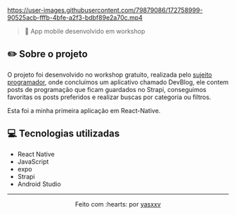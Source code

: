 https://user-images.githubusercontent.com/79879086/172758999-90525acb-fffb-4bfe-a2f3-bdbf89e2a70c.mp4

> 📲 App mobile desenvolvido em workshop

## ✏️ Sobre o projeto

O projeto foi desenvolvido no workshop gratuito, realizada pelo <a href="https://sujeitoprogramador.com/fabricadeaplicativos/?ref=X32668769O&gclid=CjwKCAjwkYGVBhArEiwA4sZLuBq8L2-491eY5i8c2kftVFNo-aap41kW6b-iLZT_yWqbpcBiF48OpRoCo-cQAvD_BwE">sujeito programador</a>, onde concluímos um aplicativo chamado DevBlog, ele contem posts de programação que ficam guardados no Strapi, conseguimos favoritas os posts preferidos e realizar buscas por categoria ou filtros.

Esta foi a minha primeira aplicação em React-Native.

## 💻 Tecnologias utilizadas

- React Native
- JavaScript
- expo
- Strapi
- Android Studio

---------------------------

<p align="center">
Feito com :hearts: por <a href="https://github.com/yasxxv">yasxxv</a>

